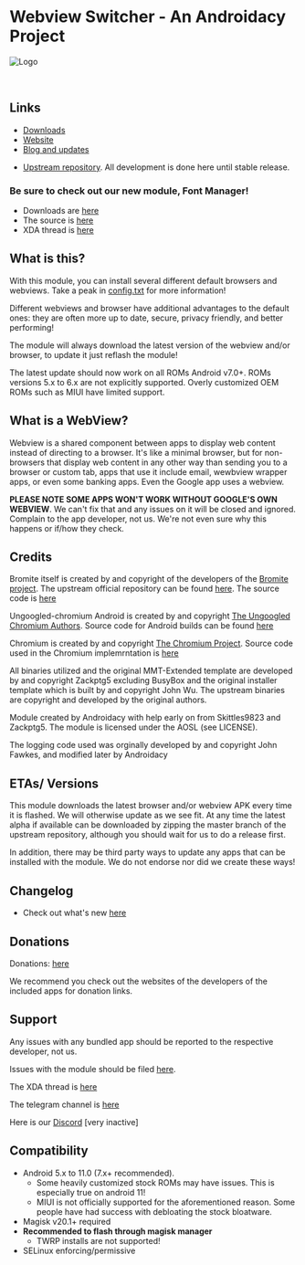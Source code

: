 # Webview Switcher - An Androidacy Project

![Logo](https://www.androidacy.com/wp-content/uploads/rsz_cropped-adobe_post_20210202_00133408277657334196729-1024x576-1.png)

<br>

## Links

- [Downloads](https://www.androidacy.com/?f=wvm_rdme)
- [Website](https://www.androidacy.com/?utm_source=WebviewManager)
- [Blog and updates](https://www.androidacy.com/blog/?utm_source=WebviewManager)
* [Upstream repository](https://github.com/androidacy/WebviewSwitcher). All development is done here until stable release.

### Be sure to check out our new module, Font Manager!

- Downloads are [here](https://www.androidacy.com/?f=fm_upsl)
- The source is [here](https://github.com/Androidacy/FontManager-Module)
- XDA thread is [here](https://forum.xda-developers.com/t/magisk-module-fontrevival-for-emojis-and-fonts.4194631/)

## What is this?

With this module, you can install several different default browsers and webviews. Take a peak in [config.txt](https://github.com/androidacy/WebviewSwitcher/blob/master/config.txt) for more information!

Different webviews and browser have additional advantages to the default ones: they are often more up to date, secure, privacy friendly, and better performing!

The module will always download the latest version of the webview and/or browser, to update it just reflash the module!

The latest update should now work on all ROMs Android v7.0+. ROMs versions 5.x to 6.x are not explicitly supported. Overly customized OEM ROMs such as MIUI have limited support.

## What is a WebView?

Webview is a shared component between apps to display web content instead of directing to a browser. It's like a minimal browser, but for non-browsers that display web content in any other way than sending you to a browser or custom tab, apps that use it include email, wewbview wrapper apps, or even some banking apps. Even the Google app uses a webview.

**PLEASE NOTE SOME APPS WON'T WORK WITHOUT GOOGLE'S OWN WEBVIEW**. We can't fix that and any issues on it will be closed and ignored. Complain to the app developer, not us. We're not even sure why this happens or if/how they check.

## Credits

Bromite itself is created by and copyright of the developers of the [Bromite project](https://github.com/bromite/bromite). The upstream official repository can be found [here](https://github.com/bromite/bromitewebview). The source code is [here](https://github.com/bromite/bromite)

Ungoogled-chromium Android is created by and copyright [The Ungoogled Chromium Authors](https://ungoogled-software.github.io/). Source code for Android builds can be found [here](https://git.droidware.info/wchen342/ungoogled-chromium-android)

Chromium is created by and copyright [The Chromium Project](http://www.chromium.org/). Source code used in the Chromium implemrntation is [here](https://github.com/bromite/chromium)

All binaries utilized and the original MMT-Extended template are developed by and copyright Zackptg5 excluding BusyBox and the original installer template which is built by and copyright John Wu. The upstream binaries are copyright and developed by the original authors.

Module created by Androidacy with help early on from Skittles9823 and Zackptg5. The module is licensed under the AOSL (see LICENSE).

The logging code used was orginally developed by and copyright John Fawkes, and modified later by Androidacy

## ETAs/ Versions

This module downloads the latest browser and/or webview APK every time it is flashed. We will otherwise update as we see fit. 
At any time the latest alpha if available can be downloaded by zipping the master branch of the upstream repository, although you should wait for us to do a release first.

In addition, there may be third party ways to update any apps that can be installed with the module. We do not endorse nor did we create these ways!

## Changelog

- Check out what's new [here](https://github.com/Magisk-Modules-Repo/bromitewebview/blob/master/CHANGELOG.md)

## Donations

Donations: [here](https://www.androidacy.com/donate/?utm_source=WebviewManager)

We recommend you check out the websites of the developers of the included apps for donation links.

## Support

Any issues with any bundled app should be reported to the respective developer, not us.

Issues with the module should be filed [here](https://github.com/Magisk-Modules-Repo/bromitewebview/issues/).

The XDA thread is [here](https://forum.xda-developers.com/android/software/bromite-magisk-module-t3936964)

The telegram channel is [here](https://t.me/androidacy_announce)

Here is our [Discord](https://discord.gg/gTnDxQ6) [very inactive]


## Compatibility

- Android 5.x to 11.0 (7.x+ recommended). 
  - Some heavily customized stock ROMs may have issues. This is especially true on android 11!
  - MIUI is not officially supported for the aforementioned reason. Some people have had success with debloating the stock bloatware.
- Magisk v20.1+ required
- **Recommended to flash through magisk manager**
	- TWRP installs are not supported!
- SELinux enforcing/permissive